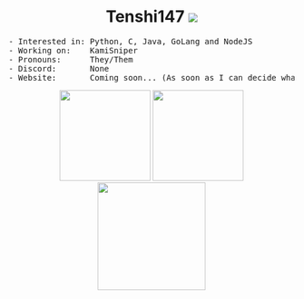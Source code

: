 <h1 align="center">
Tenshi147 <img src="https://komarev.com/ghpvc/?username=Tenshi147" />
</h1>

<pre>
- Interested in: Python, C, Java, GoLang and NodeJS
- Working on:    KamiSniper
- Pronouns:      They/Them
- Discord:       None
- Website:       Coming soon... (As soon as I can decide what to put on it)
</pre>

<p align="center">
<img height= "160" src="https://github-readme-stats.vercel.app/api?username=Tenshi147&show_icons=true&include_all_commits=true" />
<img height= "160" src="https://github-readme-stats.vercel.app/api/top-langs/?username=Tenshi147&layout=compact" />
<img height= "190" src="https://github-readme-streak-stats.herokuapp.com/?user=Tenshi147&theme=dark" />
</p>
